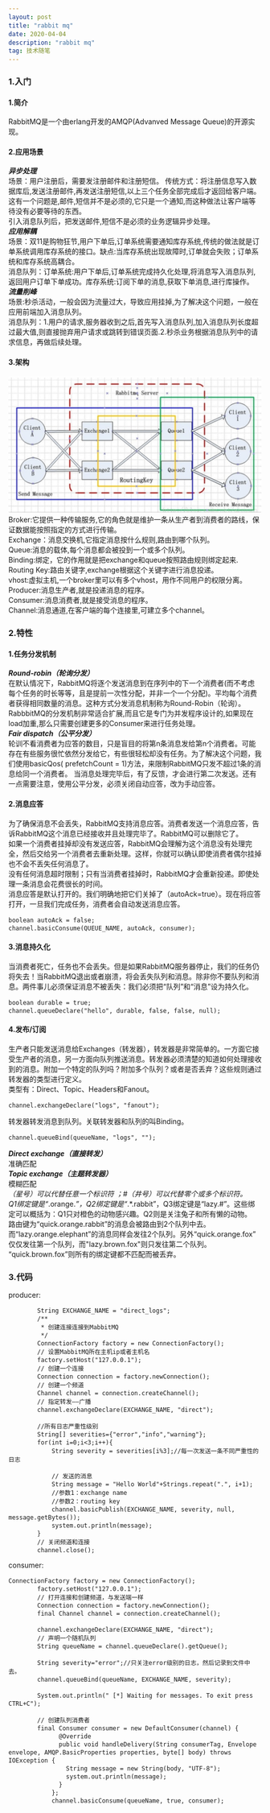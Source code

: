 ```yaml
---
layout: post
title: "rabbit mq"
date: 2020-04-04
description: "rabbit mq"
tag: 技术随笔
---
```

### 1.入门
#### 1.简介
RabbitMQ是一个由erlang开发的AMQP(Advanved Message Queue)的开源实现。
#### 2.应用场景
***异步处理***  
场景：用户注册后，需要发注册邮件和注册短信。
传统方式：将注册信息写入数据库后,发送注册邮件,再发送注册短信,以上三个任务全部完成后才返回给客户端。 这有一个问题是,邮件,短信并不是必须的,它只是一个通知,而这种做法让客户端等待没有必要等待的东西。  
引入消息队列后，把发送邮件,短信不是必须的业务逻辑异步处理。  
***应用解耦***  
场景：双11是购物狂节,用户下单后,订单系统需要通知库存系统,传统的做法就是订单系统调用库存系统的接口。缺点:当库存系统出现故障时,订单就会失败；订单系统和库存系统高耦合。  
消息队列：订单系统:用户下单后,订单系统完成持久化处理,将消息写入消息队列,返回用户订单下单成功。库存系统:订阅下单的消息,获取下单消息,进行库操作。  
***流量削峰***  
场景:秒杀活动，一般会因为流量过大，导致应用挂掉,为了解决这个问题，一般在应用前端加入消息队列。  
消息队列：1.用户的请求,服务器收到之后,首先写入消息队列,加入消息队列长度超过最大值,则直接抛弃用户请求或跳转到错误页面.2.秒杀业务根据消息队列中的请求信息，再做后续处理。
#### 3.架构
![架构](/images/article/mq/rabbitmq/constructor.jpg "架构")
Broker:它提供一种传输服务,它的角色就是维护一条从生产者到消费者的路线，保证数据能按照指定的方式进行传输。  
Exchange：消息交换机,它指定消息按什么规则,路由到哪个队列。  
Queue:消息的载体,每个消息都会被投到一个或多个队列。  
Binding:绑定，它的作用就是把exchange和queue按照路由规则绑定起来.  
Routing Key:路由关键字,exchange根据这个关键字进行消息投递。  
vhost:虚拟主机,一个broker里可以有多个vhost，用作不同用户的权限分离。  
Producer:消息生产者,就是投递消息的程序。  
Consumer:消息消费者,就是接受消息的程序。  
Channel:消息通道,在客户端的每个连接里,可建立多个channel。
### 2.特性
#### 1.任务分发机制
***Round-robin（轮询分发）***  
在默认情况下，RabbitMQ将逐个发送消息到在序列中的下一个消费者(而不考虑每个任务的时长等等，且是提前一次性分配，并非一个一个分配)。平均每个消费者获得相同数量的消息。这种方式分发消息机制称为Round-Robin（轮询）。
RabbbitMQ的分发机制非常适合扩展,而且它是专门为并发程序设计的,如果现在load加重,那么只需要创建更多的Consumer来进行任务处理。  
***Fair dispatch（公平分发）***  
轮训不看消费者为应答的数目，只是盲目的将第n条消息发给第n个消费者。可能存在有些服务很忙依然分发给它，有些很轻松却没有任务。为了解决这个问题，我们使用basicQos( prefetchCount = 1)方法，来限制RabbitMQ只发不超过1条的消息给同一个消费者。
当消息处理完毕后，有了反馈，才会进行第二次发送。还有一点需要注意，使用公平分发，必须关闭自动应答，改为手动应答。
#### 2.消息应答
为了确保消息不会丢失，RabbitMQ支持消息应答。消费者发送一个消息应答，告诉RabbitMQ这个消息已经接收并且处理完毕了。RabbitMQ可以删除它了。  
如果一个消费者挂掉却没有发送应答，RabbitMQ会理解为这个消息没有处理完全，然后交给另一个消费者去重新处理。这样，你就可以确认即使消费者偶尔挂掉也不会不丢失任何消息了。  
没有任何消息超时限制；只有当消费者挂掉时，RabbitMQ才会重新投递。即使处理一条消息会花费很长的时间。  
消息应答是默认打开的。我们明确地把它们关掉了（autoAck=true）。现在将应答打开，一旦我们完成任务，消费者会自动发送消息应答。  
```
boolean autoAck = false;
channel.basicConsume(QUEUE_NAME, autoAck, consumer);
```
#### 3.消息持久化
当消费者死亡，任务也不会丢失。但是如果RabbitMQ服务器停止，我们的任务仍将失去！当RabbitMQ退出或者崩溃，将会丢失队列和消息。除非你不要队列和消息。两件事儿必须保证消息不被丢失：我们必须把“队列”和“消息”设为持久化。
```
boolean durable = true;
channel.queueDeclare("hello", durable, false, false, null);
```
#### 4.发布/订阅
生产者只能发送消息给Exchanges（转发器），转发器是非常简单的。一方面它接受生产者的消息，另一方面向队列推送消息。转发器必须清楚的知道如何处理接收到的消息。附加一个特定的队列吗？附加多个队列？或者是否丢弃？这些规则通过转发器的类型进行定义。  
类型有：Direct、Topic、Headers和Fanout。  
```
channel.exchangeDeclare("logs", "fanout");
```
转发器转发消息到队列。关联转发器和队列的叫Binding。
```
channel.queueBind(queueName, "logs", "");
```
***Direct exchange（直接转发）***  
准确匹配  
***Topic exchange（主题转发器）***  
模糊匹配  
*（星号）可以代替任意一个标识符 ；#（井号）可以代替零个或多个标识符。  
Q1绑定键是“*.orange.*”，Q2绑定键是“*.*.rabbit”，Q3绑定键是“lazy.#”。这些绑定可以概括为：Q1只对橙色的动物感兴趣。Q2则是关注兔子和所有懒的动物。  
路由键为“quick.orange.rabbit”的消息会被路由到2个队列中去。而“lazy.orange.elephant”的消息同样会发往2个队列。另外“quick.orange.fox” 仅仅发往第一个队列，而"lazy.brown.fox"则只发往第二个队列。
“quick.brown.fox”则所有的绑定键都不匹配而被丢弃。
### 3.代码
producer:  
```
		String EXCHANGE_NAME = "direct_logs";
		/**
		 * 创建连接连接到MabbitMQ
		 */
		ConnectionFactory factory = new ConnectionFactory();
		// 设置MabbitMQ所在主机ip或者主机名
		factory.setHost("127.0.0.1");
		// 创建一个连接
		Connection connection = factory.newConnection();
		// 创建一个频道
		Channel channel = connection.createChannel();
		// 指定转发——广播
		channel.exchangeDeclare(EXCHANGE_NAME, "direct");
 
		//所有日志严重性级别
		String[] severities={"error","info","warning"};
		for(int i=0;i<3;i++){
			String severity = severities[i%3];//每一次发送一条不同严重性的日志
			
			// 发送的消息
			String message = "Hello World"+Strings.repeat(".", i+1);
			//参数1：exchange name
			//参数2：routing key
			channel.basicPublish(EXCHANGE_NAME, severity, null, message.getBytes());
			system.out.println(message);
		}
		// 关闭频道和连接
		channel.close();

```
consumer:  
```
ConnectionFactory factory = new ConnectionFactory();
		factory.setHost("127.0.0.1");
		// 打开连接和创建频道，与发送端一样
		Connection connection = factory.newConnection();
		final Channel channel = connection.createChannel();
 
		channel.exchangeDeclare(EXCHANGE_NAME, "direct");
		// 声明一个随机队列
		String queueName = channel.queueDeclare().getQueue();
	    
	    String severity="error";//只关注error级别的日志，然后记录到文件中去。
	    channel.queueBind(queueName, EXCHANGE_NAME, severity);
	    
		System.out.println(" [*] Waiting for messages. To exit press CTRL+C");
		
		// 创建队列消费者
		final Consumer consumer = new DefaultConsumer(channel) {
			  @Override
			  public void handleDelivery(String consumerTag, Envelope envelope, AMQP.BasicProperties properties, byte[] body) throws IOException {
			    String message = new String(body, "UTF-8");
			    system.out.println(message);
			  }
			};
			channel.basicConsume(queueName, true, consumer);

```